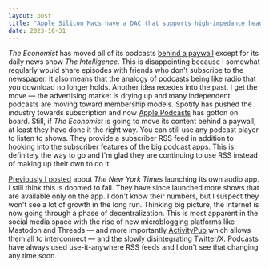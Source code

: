 ```yaml
---
layout: post
title: "Apple Silicon Macs have a DAC that supports high-impedance headphones"
date: 2023-10-31
---
```


*The Economist* has moved all of its podcasts [behind a paywall](https://www.economist.com/podcasts/2023/09/14/introducing-our-new-subscription-economist-podcasts-) except for its daily news show *The Intelligence*.
This is disappointing because I somewhat regularly would share episodes with friends who don't subscribe to the newspaper.
It also means that the analogy of podcasts being like radio that you download no longer holds.
Another idea recedes into the past.
I get the move &mdash; the advertising market is drying up and many independent podcasts are moving toward membership models.
Spotify has pushed the industry towards subscription and now [Apple Podcasts](https://podcasters.apple.com/878-subscriptions) has gotton on board.
Still, if *The Economist* is going to move its content behind a paywall, at least they have done it the right way.
You can still use any podcast player to listen to shows.
They provide a subscriber RSS feed in addition to hooking into the subscriber features of the big podcast apps. This is definitely the way to go and I'm glad they are continuing to use RSS instead of making up their own to do it.

[Previously I posted](https://garrek.org/2023/05/23/The-New-York-Times-Makes-a-Podcast-like-App.html) about *The New York Times* launching its own audio app.
I still think this is doomed to fail. They have since launched more shows that are available only on the app.
I don't know their numbers, but I suspect they won't see a lot of growth in the long run.
Thinking big picture, the internet is now going through a phase of decentralization.
This is most apparent in the social media space with the rise of new microblogging platforms like Mastodon and Threads &mdash; and more importantly [ActivityPub](https://www.theverge.com/2023/4/20/23689570/activitypub-protocol-standard-social-network) which allows them all to interconnect &mdash; and the slowly disintegrating Twitter/X.
Podcasts have always used use-it-anywhere RSS feeds and I don't see that changing any time soon.